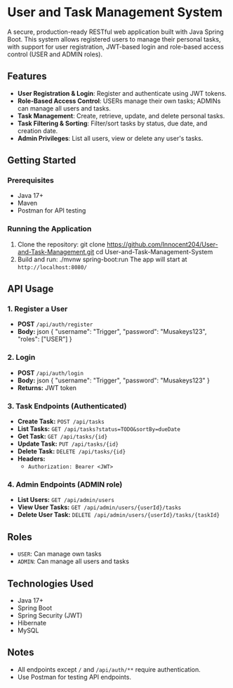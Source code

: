 # User and Task Management System

A secure, production-ready RESTful web application built with Java Spring Boot. This system allows registered users to manage their personal tasks, with support for user registration, JWT-based login and role-based access control (USER and ADMIN roles).

## Features

- **User Registration & Login**: Register and authenticate using JWT tokens.
- **Role-Based Access Control**: USERs manage their own tasks; ADMINs can manage all users and tasks.
- **Task Management**: Create, retrieve, update, and delete personal tasks.
- **Task Filtering & Sorting**: Filter/sort tasks by status, due date, and creation date.
- **Admin Privileges**: List all users, view or delete any user's tasks.

## Getting Started

### Prerequisites
- Java 17+
- Maven 
- Postman for API testing

### Running the Application

1. Clone the repository:
   git clone <https://github.com/Innocent204/User-and-Task-Management.git>
   cd User-and-Task-Management-System
2. Build and run:
   ./mvnw spring-boot:run
   The app will start at `http://localhost:8080/`
## API Usage

### 1. Register a User
- **POST** `/api/auth/register`
- **Body:**
  json
  {
    "username": "Trigger",
    "password": "Musakeys123",
    "roles": ["USER"]
  }

### 2. Login
- **POST** `/api/auth/login`
- **Body:**
  json
  {
    "username": "Trigger",
    "password": "Musakeys123"
  }
- **Returns:** JWT token

### 3. Task Endpoints (Authenticated)
- **Create Task:** `POST /api/tasks`
- **List Tasks:** `GET /api/tasks?status=TODO&sortBy=dueDate`
- **Get Task:** `GET /api/tasks/{id}`
- **Update Task:** `PUT /api/tasks/{id}`
- **Delete Task:** `DELETE /api/tasks/{id}`
- **Headers:**
  - `Authorization: Bearer <JWT>`

### 4. Admin Endpoints (ADMIN role)
- **List Users:** `GET /api/admin/users`
- **View User Tasks:** `GET /api/admin/users/{userId}/tasks`
- **Delete User Task:** `DELETE /api/admin/users/{userId}/tasks/{taskId}`

## Roles
- `USER`: Can manage own tasks
- `ADMIN`: Can manage all users and tasks

## Technologies Used
- Java 17+
- Spring Boot
- Spring Security (JWT)
- Hibernate
- MySQL

## Notes
- All endpoints except `/` and `/api/auth/**` require authentication.
- Use Postman for testing API endpoints.


